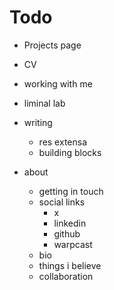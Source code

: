 # Todo

- Projects page

- CV
- working with me
- liminal lab
- writing
  - res extensa
  - building blocks
- about
  - getting in touch
  - social links
    - x
    - linkedin
    - github
    - warpcast
  - bio
  - things i believe
  - collaboration
